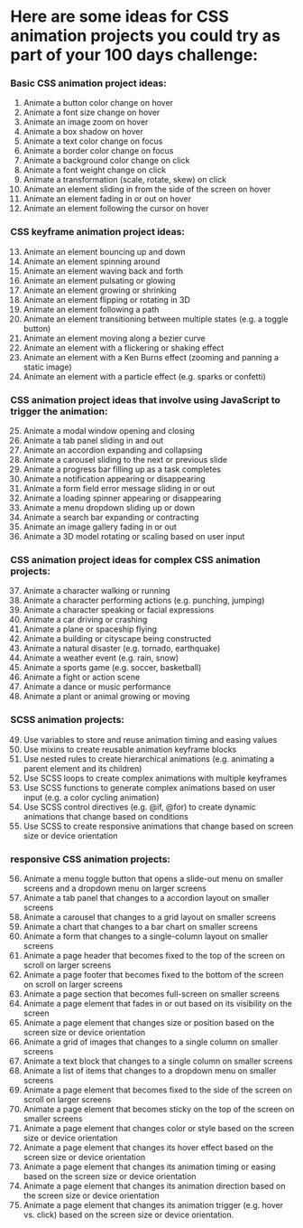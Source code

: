 # Here are some ideas for CSS animation projects you could try as part of your 100 days challenge:

### Basic CSS animation project ideas:
1. Animate a button color change on hover
2. Animate a font size change on hover
3. Animate an image zoom on hover
4. Animate a box shadow on hover
5. Animate a text color change on focus
6. Animate a border color change on focus
7. Animate a background color change on click
8. Animate a font weight change on click
9. Animate a transformation (scale, rotate, skew) on click
10. Animate an element sliding in from the side of the screen on hover
11. Animate an element fading in or out on hover
12. Animate an element following the cursor on hover

### CSS keyframe animation project ideas:
13. Animate an element bouncing up and down
14. Animate an element spinning around
15. Animate an element waving back and forth
16. Animate an element pulsating or glowing
17. Animate an element growing or shrinking
18. Animate an element flipping or rotating in 3D
19. Animate an element following a path
20. Animate an element transitioning between multiple states (e.g. a toggle button)
21. Animate an element moving along a bezier curve
22. Animate an element with a flickering or shaking effect
23. Animate an element with a Ken Burns effect (zooming and panning a static image)
24. Animate an element with a particle effect (e.g. sparks or confetti)

### CSS animation project ideas that involve using JavaScript to trigger the animation:
25. Animate a modal window opening and closing
26. Animate a tab panel sliding in and out
27. Animate an accordion expanding and collapsing
28. Animate a carousel sliding to the next or previous slide
29. Animate a progress bar filling up as a task completes
30. Animate a notification appearing or disappearing
31. Animate a form field error message sliding in or out
32. Animate a loading spinner appearing or disappearing
33. Animate a menu dropdown sliding up or down
34. Animate a search bar expanding or contracting
35. Animate an image gallery fading in or out
36. Animate a 3D model rotating or scaling based on user input

### CSS animation project ideas for complex CSS animation projects:
37. Animate a character walking or running
38. Animate a character performing actions (e.g. punching, jumping)
39. Animate a character speaking or facial expressions
40. Animate a car driving or crashing
41. Animate a plane or spaceship flying
42. Animate a building or cityscape being constructed
43. Animate a natural disaster (e.g. tornado, earthquake)
44. Animate a weather event (e.g. rain, snow)
45. Animate a sports game (e.g. soccer, basketball)
46. Animate a fight or action scene
47. Animate a dance or music performance
48. Animate a plant or animal growing or moving

### SCSS animation projects:
49. Use variables to store and reuse animation timing and easing values
50. Use mixins to create reusable animation keyframe blocks
51. Use nested rules to create hierarchical animations (e.g. animating a parent element and its children)
52. Use SCSS loops to create complex animations with multiple keyframes
53. Use SCSS functions to generate complex animations based on user input (e.g. a color cycling animation)
54. Use SCSS control directives (e.g. @if, @for) to create dynamic animations that change based on conditions
55. Use SCSS to create responsive animations that change based on screen size or device orientation

### responsive CSS animation projects:

56. Animate a menu toggle button that opens a slide-out menu on smaller screens and a dropdown menu on larger screens
57. Animate a tab panel that changes to a accordion layout on smaller screens
58. Animate a carousel that changes to a grid layout on smaller screens
59. Animate a chart that changes to a bar chart on smaller screens
60. Animate a form that changes to a single-column layout on smaller screens
61. Animate a page header that becomes fixed to the top of the screen on scroll on larger screens
62. Animate a page footer that becomes fixed to the bottom of the screen on scroll on larger screens
63. Animate a page section that becomes full-screen on smaller screens
64. Animate a page element that fades in or out based on its visibility on the screen
65. Animate a page element that changes size or position based on the screen size or device orientation
66. Animate a grid of images that changes to a single column on smaller screens
67. Animate a text block that changes to a single column on smaller screens
68. Animate a list of items that changes to a dropdown menu on smaller screens
69. Animate a page element that becomes fixed to the side of the screen on scroll on larger screens
70. Animate a page element that becomes sticky on the top of the screen on smaller screens
71. Animate a page element that changes color or style based on the screen size or device orientation
72. Animate a page element that changes its hover effect based on the screen size or device orientation
73. Animate a page element that changes its animation timing or easing based on the screen size or device orientation
74. Animate a page element that changes its animation direction based on the screen size or device orientation
75. Animate a page element that changes its animation trigger (e.g. hover vs. click) based on the screen size or device orientation.



